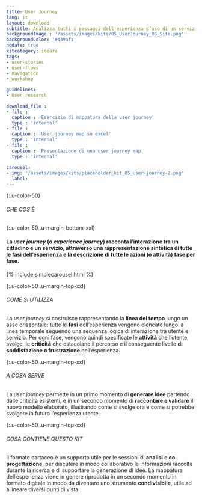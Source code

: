 ```yaml
---
title: User Journey
lang: it
layout: download
subtitle: Analizza tutti i passaggi dell'esperienza d’uso di un servizio e individua le opportunità di intervento
backgroundImage : '/assets/images/kits/05_UserJourney_BG_Site.png'
backgroundColor: '#439af1'
nodate: true
kitcategory: ideare
tags: 
- user-stories
- user-flows
- navigation
- workshop

guidelines:
- User research

download_file :
- file : 
  caption : 'Esercizio di mappatura della user journey'
  type : 'internal'
- file : 
  caption : 'User journey map su excel'
  type : 'internal'
- file : 
  caption : 'Presentazione di una user journey map'
  type : 'internal'

carousel:
- img: '/assets/images/kits/placeholder_kit_05_user-journey-2.png'
  label:
---
```


{:.u-color-50}
###### CHE COS’È

{:.u-color-50 .u-margin-bottom-xxl}
#### La *user journey* (o *experience journey*) racconta l’**interazione** tra un cittadino e un servizio, attraverso una rappresentazione sintetica di tutte le **fasi** dell’esperienza e la descrizione di tutte le **azioni** (o attività) fase per fase. 

{% include simplecarousel.html  %} 

{:.u-color-50 .u-margin-top-xxl}
###### COME SI UTILIZZA
La *user journey* si costruisce rappresentando la **linea del tempo** lungo un asse orizzontale: tutte le **fasi** dell’esperienza vengono elencate lungo la linea temporale seguendo una sequenza logica di interazione tra utente e servizio. Per ogni fase, vengono quindi specificate le **attività** che l’utente svolge, le **criticità** che ostacolano il percorso e il conseguente livello **di soddisfazione o frustrazione** nell’esperienza. 



{:.u-color-50 .u-margin-top-xxl}
###### A COSA SERVE
La *user journey* permette in un primo momento di **generare idee** partendo dalle criticità esistenti, e in un secondo momento di **raccontare e validare** il nuovo modello elaborato, illustrando come si svolge ora e come si potrebbe svolgere in futuro l’esperienza utente. 

{:.u-color-50 .u-margin-top-xxl}
###### COSA CONTIENE QUESTO KIT
Il formato cartaceo è un supporto utile per le sessioni di **analisi** e **co-progettazione**, per discutere in modo collaborativo le informazioni raccolte durante la ricerca e di supportare la generazione di idee. La mappatura dell’esperienza viene in genere riprodotta in un secondo momento in formato digitale in modo da diventare uno strumento **condivisibile**, utile ad allineare diversi punti di vista. 
